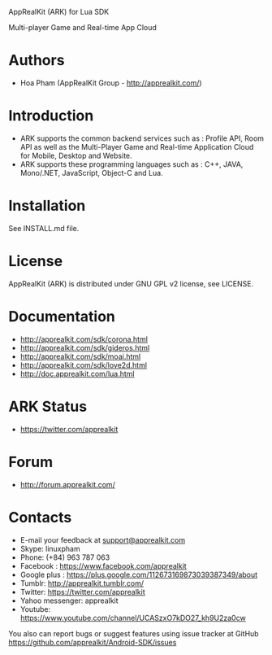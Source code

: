 AppRealKit (ARK) for Lua SDK

Multi-player Game and Real-time App Cloud

Authors
=======
* Hoa Pham (AppRealKit Group - http://apprealkit.com/)

Introduction
============
* ARK supports the common backend services such as : Profile API, Room API as well as the Multi-Player Game and Real-time Application Cloud for Mobile, Desktop and Website.
* ARK supports these programming languages such as : C++, JAVA, Mono/.NET, JavaScript, Object-C and Lua.

Installation
============
See INSTALL.md file.

License
=======
AppRealKit (ARK) is distributed under GNU GPL v2 license, see LICENSE.

Documentation
========
* http://apprealkit.com/sdk/corona.html
* http://apprealkit.com/sdk/gideros.html
* http://apprealkit.com/sdk/moai.html
* http://apprealkit.com/sdk/love2d.html
* http://doc.apprealkit.com/lua.html

ARK Status
========
* https://twitter.com/apprealkit

Forum
========
* http://forum.apprealkit.com/

Contacts
========
* E-mail your feedback at support@apprealkit.com
* Skype: linuxpham
* Phone: (+84) 963 787 063
* Facebook : https://www.facebook.com/apprealkit
* Google plus : https://plus.google.com/112673169873039387349/about
* Tumblr: http://apprealkit.tumblr.com/
* Twitter: https://twitter.com/apprealkit
* Yahoo messenger: apprealkit
* Youtube: https://www.youtube.com/channel/UCASzxO7kDO27_kh9U2za0cw

You also can report bugs or suggest features using issue tracker at GitHub
https://github.com/apprealkit/Android-SDK/issues
